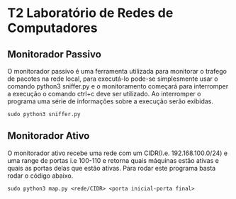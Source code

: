 # T2 Laboratório de Redes de Computadores

## Monitorador Passivo

O monitorador passivo é uma ferramenta utilizada para monitorar o trafego de pacotes na rede local, para executá-lo pode-se simplesmente usar o comando python3 sniffer.py e o monitoramento começará para interromper a execução o comando ctrl+c deve ser utilizado. Ao interromper o programa uma série de informações sobre a execução serão exibidas.

`sudo python3 sniffer.py`

## Monitorador Ativo 

O monitorador ativo recebe uma rede com um CIDR(I.e. 192.168.100.0/24) e uma range de portas i.e 100-110 e retorna quais máquinas estão ativas e quais as portas delas que estão ativas. Para rodar este programa basta rodar o código abaixo.

`sudo python3 map.py <rede/CIDR> <porta inicial-porta final>`